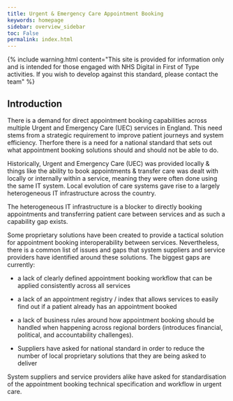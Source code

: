```yaml
---
title: Urgent & Emergency Care Appointment Booking
keywords: homepage
sidebar: overview_sidebar
toc: False
permalink: index.html
---
```


{% include warning.html content="This site is provided for information only and is intended for those engaged with NHS Digital in First of Type activities. If you wish to develop against this standard, please contact the team" %}




## Introduction

There is a demand for direct appointment booking capabilities across multiple Urgent and Emergency Care (UEC) services in England. This need stems from a strategic requirement to improve patient journeys and system efficiency. Therfore there is a need for a national standard that sets out what appointment booking solutions should and should not be able to do.

Historically, Urgent and Emergency Care (UEC) was provided locally & things like the ability to book appointments & transfer care was dealt with locally or internally within a service, meaning they were often done using the same IT system. Local evolution of care systems gave rise to a largely heterogeneous IT infrastructure across the country.

The heterogeneous IT infrastructure is a blocker to directly booking appointments and transferring patient care between services and as such a capability gap exists.

Some proprietary solutions have been created to provide a tactical solution for appointment booking interoperability between services. Nevertheless, there is a common list of issues and gaps that system suppliers and service providers have identified around these solutions. The biggest gaps are currently:

* a lack of clearly defined appointment booking workflow that can be applied consistently across all services

* a lack of an appointment registry / index that allows services to easily find out if a patient already has an appointment booked

* a lack of business rules around how appointment booking should be handled when happening across regional borders (introduces financial, political, and accountability challenges).

* Suppliers have asked for national standard in order to reduce the number of local proprietary solutions that they are being asked to deliver

System suppliers and service providers alike have asked for standardisation of the appointment booking technical specification and workflow in urgent care.
